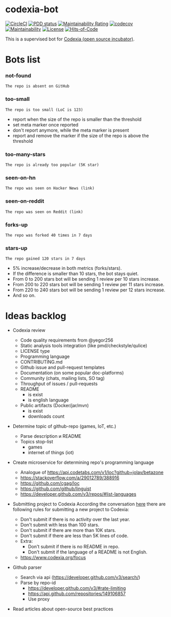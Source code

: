 # codexia-bot

[![CircleCI](https://circleci.com/gh/iakunin/codexia-bot.svg?style=shield)](https://circleci.com/gh/iakunin/codexia-bot)
[![PDD status](http://www.0pdd.com/svg?name=iakunin/codexia-bot)](http://www.0pdd.com/p?name=iakunin/codexia-bot)
[![Maintainability Rating](https://sonarcloud.io/api/project_badges/measure?project=iakunin_codexia-bot&metric=sqale_rating)](https://sonarcloud.io/dashboard?id=iakunin_codexia-bot)
[![codecov](https://codecov.io/gh/iakunin/codexia-bot/branch/master/graph/badge.svg)](https://codecov.io/gh/iakunin/codexia-bot)
[![Maintainability](https://api.codeclimate.com/v1/badges/ad3831a0be7db8b87a5f/maintainability)](https://codeclimate.com/github/iakunin/codexia-bot/maintainability)
[![License](https://img.shields.io/badge/license-MIT-green.svg)](https://github.com/iakunin/codexia-bot/blob/master/LICENSE)
[![Hits-of-Code](https://hitsofcode.com/github/iakunin/codexia-bot)](https://hitsofcode.com/view/github/iakunin/codexia-bot)

This is a supervised bot for [Codexia (open source incubator)](https://www.codexia.org/).


# Bots list

### not-found
`The repo is absent on GitHub`

### too-small
`The repo is too small (LoC is 123)`

* report when the size of the repo is smaller than the threshold
* set meta marker once reported
* don't report anymore, while the meta marker is present
* report and remove the marker if the size of the repo is above the threshold

### too-many-stars
`The repo is already too popular (5K star)`

### seen-on-hn
`The repo was seen on Hacker News (link)`

### seen-on-reddit
`The repo was seen on Reddit (link)`

### forks-up
`The repo was forked 40 times in 7 days`

### stars-up
`The repo gained 120 stars in 7 days`

* 5% increase/decrease in both metrics (forks/stars).
* If the difference is smaller than 10 stars, the bot stays quiet.
* From 0 to 200 stars bot will be sending 1 review per 10 stars increase.
* From 200 to 220 stars bot will be sending 1 review per 11 stars increase.
* From 220 to 240 stars bot will be sending 1 review per 12 stars increase.
* And so on.

# Ideas backlog

- Codexia review
    - Code quality requirements from @yegor256
    - Static analysis tools integration (like pmd/checkstyle/qulice)
    - LICENSE type
    - Programming language
    - CONTRIBUTING.md
    - Github issue and pull-request templates
    - Documentation (on some popular doc-platforms)
    - Community (chats, mailing lists, SO tag)
    - Throughput of issues / pull-requests
    - README
        - is exist
        - is english language
    - Public artifacts (Docker/jar/mvn)
        - is exist
        - downloads count


- Determine topic of github-repo (games, IoT, etc.)
    - Parse description и README
    - Topics stop-list
        * games
        * internet of things (iot)


- Create microservice for determining repo's programming language
    - Analogue of https://api.codetabs.com/v1/loc?github=jolav/betazone
    - https://stackoverflow.com/a/29012789/388916
    - https://github.com/cgag/loc
    - https://github.com/github/linguist
    - https://developer.github.com/v3/repos/#list-languages


- Submitting project to Codexia
    According the conversation [here](https://github.com/yegor256/codexia/issues/102) there are following rules for submitting a new project to Codexia:
    * Don't submit if there is no activity over the last year.
    * Don't submit with less than 100 stars.
    * Don't submit if there are more than 10K stars.
    * Don't submit if there are less than 5K lines of code.
    * Extra:
        * Don't submit if there is no README in repo.
        * Don't submit if the language of a README is not English.
    * https://www.codexia.org/focus



- Github parser
    - Search via api (https://developer.github.com/v3/search/)
    - Parse by repo-id
        - https://developer.github.com/v3/#rate-limiting
        - https://api.github.com/repositories/149106857
        - Use proxy


- Read articles about open-source best practices
